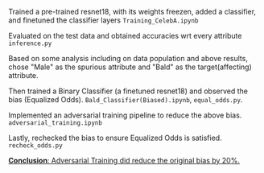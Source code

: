 Trained a pre-trained resnet18, with its weights freezen, added a classifier, and finetuned the classifier layers `Training_CelebA.ipynb`

Evaluated on the test data and obtained accuracies wrt every attribute `inference.py`

Based on some analysis including on data population and above results, chose "Male" as the spurious attribute and "Bald" as the target(affecting) attribute.

Then trained a Binary Classifier (a finetuned resnet18) and observed the bias (Equalized Odds).
`Bald_Classifier(Biased).ipynb`, `equal_odds.py`.

Implemented an adversarial training pipeline to reduce the above bias.
`adversarial_training.ipynb`

Lastly, rechecked the bias to ensure Equalized Odds is satisfied.
`recheck_odds.py`

<u>**Conclusion**: Adversarial Training did reduce the original bias by 20%.</u>
